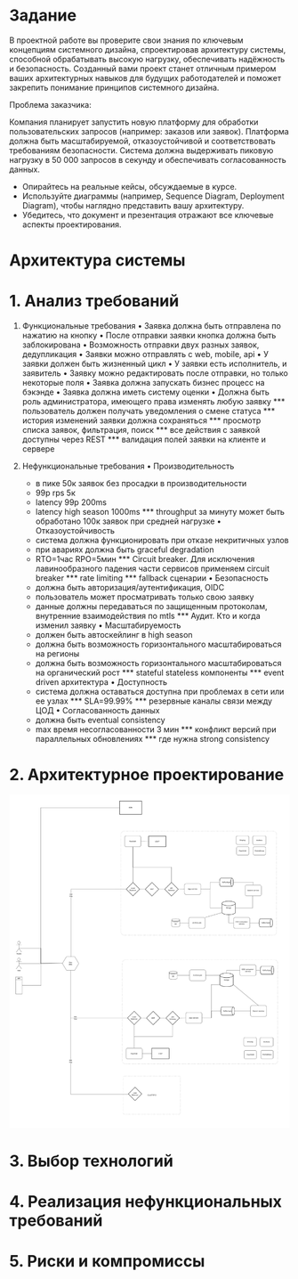 
# Задание
В проектной работе вы проверите свои знания по ключевым концепциям системного дизайна, спроектировав архитектуру системы, способной обрабатывать высокую нагрузку, обеспечивать надёжность и безопасность. Созданный вами проект станет отличным примером ваших архитектурных навыков для будущих работодателей и поможет закрепить понимание принципов системного дизайна.

Проблема заказчика:

Компания планирует запустить новую платформу для обработки пользовательских запросов (например: заказов или заявок). Платформа должна быть масштабируемой, отказоустойчивой и соответствовать требованиям безопасности. Система должна выдерживать пиковую нагрузку в 50 000 запросов в секунду и обеспечивать согласованность данных.

* Опирайтесь на реальные кейсы, обсуждаемые в курсе.
* Используйте диаграммы (например, Sequence Diagram, Deployment Diagram), чтобы наглядно представить вашу архитектуру.
* Убедитесь, что документ и презентация отражают все ключевые аспекты проектирования.

# Архитектура системы
# 1. Анализ требований
1. Функциональные требования
• Заявка должна быть отправлена по нажатию на кнопку
• После отправки заявки кнопка должна быть заблокирована
• Возможность отправки двух разных заявок, дедупликация
• Заявки можно отправлять с web, mobile, api
• У заявки должен быть жизненный цикл
• У заявки есть исполнитель, и заявитель
• Заявку можно редактировать после отправки, но только некоторые поля
• Заявка должна запускать бизнес процесс на бэкэнде
• Заявка должна иметь систему оценки
• Должна быть роль администратора, имеющего права изменять любую заявку
*** пользователь должен получать уведомления о смене статуса
*** история изменений заявки должна сохраняться
*** просмотр списка заявок, фильтрация, поиск
*** все действия с заявкой доступны через REST
*** валидация полей заявки на клиенте и сервере


2. Нефункциональные требования
• Производительность
	* в пике 50к заявок без просадки в производительности
	* 99p rps 5к
	* latency 99p 200ms
	* latency high season 1000ms
	*** throughput за минуту может быть обработано 100к заявок при средней нагрузке
• Отказоустойчивость
	* система должна функционировать при отказе некритичных узлов
	* при авариях должна быть graceful degradation
	* RTO=1час RPO=5мин
	*** Circuit breaker. Для исключения лавинообразного падения части сервисов применяем circuit breaker
	*** rate limiting
	*** fallback сценарии 
• Безопасность
	* должна быть авторизация/аутентификация, OIDC
	* пользователь может просматривать только свою заявку
	* данные должны передаваться по защищенным протоколам, внутренние взаимодействия по mtls
	*** Аудит. Кто и когда изменил заявку
• Масштабируемость
	* должен быть автоскейлинг в high season
	* должна быть возможность горизонтального масштабироваться на регионы
	* должна быть возможность горизонтального масштабироваться на органический рост
	*** stateful stateless компоненты
	*** event driven архитектура
• Доступность
	* система должна оставаться доступна при проблемах в сети или ее узлах
	*** SLA=99.99%
	*** резервные каналы связи между ЦОД
• Согласованность данных
	* должна быть eventual consistency
	* max время несогласованности 3 мин
	*** конфликт версий при параллельных обновлениях
	*** где нужна strong consistency

# 2. Архитектурное проектирование
![Архитектура](https://github.com/serjteplov/system-design/blob/37d3310e5110eb2b1a5dac86a29e275ee85bd969/dz7%20-%20final%20project/98edc09f4e56fcffbfc79dcb9339bfc1.jpg)

# 3. Выбор технологий
# 4. Реализация нефункциональных требований
# 5. Риски и компромиссы

